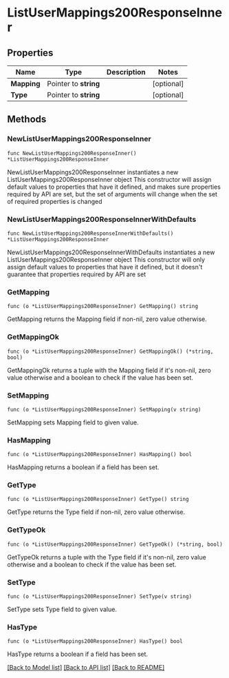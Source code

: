 # ListUserMappings200ResponseInner

## Properties

Name | Type | Description | Notes
------------ | ------------- | ------------- | -------------
**Mapping** | Pointer to **string** |  | [optional] 
**Type** | Pointer to **string** |  | [optional] 

## Methods

### NewListUserMappings200ResponseInner

`func NewListUserMappings200ResponseInner() *ListUserMappings200ResponseInner`

NewListUserMappings200ResponseInner instantiates a new ListUserMappings200ResponseInner object
This constructor will assign default values to properties that have it defined,
and makes sure properties required by API are set, but the set of arguments
will change when the set of required properties is changed

### NewListUserMappings200ResponseInnerWithDefaults

`func NewListUserMappings200ResponseInnerWithDefaults() *ListUserMappings200ResponseInner`

NewListUserMappings200ResponseInnerWithDefaults instantiates a new ListUserMappings200ResponseInner object
This constructor will only assign default values to properties that have it defined,
but it doesn't guarantee that properties required by API are set

### GetMapping

`func (o *ListUserMappings200ResponseInner) GetMapping() string`

GetMapping returns the Mapping field if non-nil, zero value otherwise.

### GetMappingOk

`func (o *ListUserMappings200ResponseInner) GetMappingOk() (*string, bool)`

GetMappingOk returns a tuple with the Mapping field if it's non-nil, zero value otherwise
and a boolean to check if the value has been set.

### SetMapping

`func (o *ListUserMappings200ResponseInner) SetMapping(v string)`

SetMapping sets Mapping field to given value.

### HasMapping

`func (o *ListUserMappings200ResponseInner) HasMapping() bool`

HasMapping returns a boolean if a field has been set.

### GetType

`func (o *ListUserMappings200ResponseInner) GetType() string`

GetType returns the Type field if non-nil, zero value otherwise.

### GetTypeOk

`func (o *ListUserMappings200ResponseInner) GetTypeOk() (*string, bool)`

GetTypeOk returns a tuple with the Type field if it's non-nil, zero value otherwise
and a boolean to check if the value has been set.

### SetType

`func (o *ListUserMappings200ResponseInner) SetType(v string)`

SetType sets Type field to given value.

### HasType

`func (o *ListUserMappings200ResponseInner) HasType() bool`

HasType returns a boolean if a field has been set.


[[Back to Model list]](../README.md#documentation-for-models) [[Back to API list]](../README.md#documentation-for-api-endpoints) [[Back to README]](../README.md)


